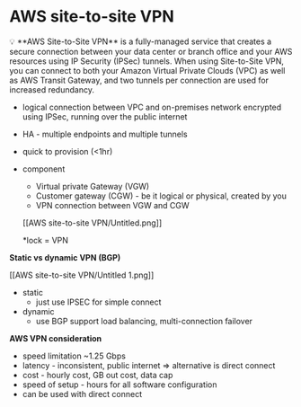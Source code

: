 # AWS site-to-site VPN

<aside>
💡 **AWS Site-to-Site VPN** is a fully-managed service that creates a secure connection between your data center or branch office and your AWS resources using IP Security (IPSec) tunnels. When using Site-to-Site VPN, you can connect to both your Amazon Virtual Private Clouds (VPC) as well as AWS Transit Gateway, and two tunnels per connection are used for increased redundancy.

</aside>

- logical connection between VPC and on-premises network encrypted using IPSec, running over the public internet
- HA - multiple endpoints and multiple tunnels
- quick to provision (<1hr)
- component
    - Virtual private Gateway (VGW)
    - Customer gateway (CGW) - be it logical or physical, created by you
    - VPN connection between VGW and CGW

    [[AWS site-to-site VPN/Untitled.png]]

    *lock = VPN


**Static vs dynamic VPN (BGP)**

[[AWS site-to-site VPN/Untitled 1.png]]

- static
    - just use IPSEC for simple connect
- dynamic
    - use BGP support load balancing, multi-connection failover


**AWS VPN consideration**

- speed limitation ~1.25 Gbps
- latency - inconsistent, public internet ⇒ alternative is direct connect
- cost - hourly cost, GB out cost, data cap
- speed of setup - hours for all software configuration
- can be used with direct connect
